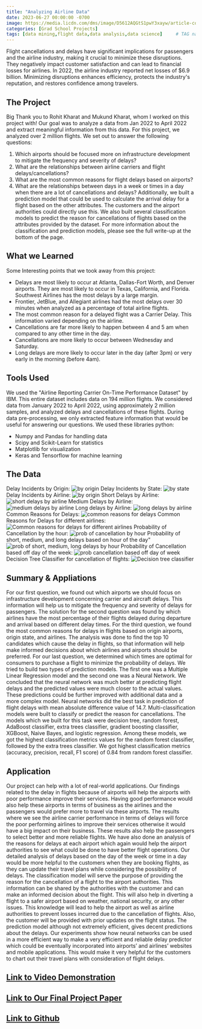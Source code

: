 ```yaml
---
title: "Analyzing Airline Data"
date: 2023-06-27 00:00:00 -0700
image: https://media.licdn.com/dms/image/D5612AQGtS1pwY3xayw/article-cover_image-shrink_423_752/0/1687703011811?e=1693440000&v=beta&t=TDTAy-U5nitAYHm1g1pJqKlENluQI8nz_0Wd1mwDMCI
categories: [Grad School Projects]
tags: [data mining,flight data,data analysis,data science]     # TAG names should always be lowercase
---
```



Flight cancellations and delays have significant implications for passengers and the airline industry, making it crucial to minimize these disruptions. They negatively impact customer satisfaction and can lead to financial losses for airlines. In 2022, the airline industry reported net losses of $6.9 billion. Minimizing disruptions enhances efficiency, protects the industry's reputation, and restores confidence among travelers.

## The Project

Big Thank you to Rohit Kharat and Mukund Kharat, whom I worked on this project with!
Our goal was to analyze a data from Jan 2022 to April 2022 and extract meaningful information from this data. For this project, we analyzed over 2 million flights. We set out to answer the following questions:
1. Which airports should be focused more on infrastructure development to mitigate the frequency and severity of delays?
2. What are the relationships between airline carriers and flight delays/cancellations?
3. What are the most common reasons for flight delays based on airports?
4. What are the relationships between days in a week or times in a day when there are a lot of cancellations and delays?
Additionally, we built a prediction model that could be used to calculate the arrival delay for a flight based on the other attributes. The customers and the airport authorities could directly use this. We also built several classification models to predict the reason for cancellations of flights based on the attributes provided by the dataset. For more information about the classification and prediction models, please see the full write-up at the bottom of the page.

## What we Learned

Some Interesting points that we took away from this project:
* Delays are most likely to occur at Atlanta, Dallas-Fort Worth, and Denver airports. They are most likely to occur in Texas, California, and Florida. Southwest Airlines has the most delays by a large margin.
* Frontier, JetBlue, and Allegiant airlines had the most delays over 30 minutes when analyzed as a percentage of total airline flights.
* The most common reason for a delayed flight was a Carrier Delay. This information varied depending on the airline.
* Cancellations are far more likely to happen between 4 and 5 am when compared to any other time in the day.
* Cancellations are more likely to occur between Wednesday and Saturday.
* Long delays are more likely to occur later in the day (after 3pm) or very early in the morning (before 4am).

## Tools Used

We used the "Airline Reporting Carrier On-Time Performance Dataset" by IBM. This entire dataset includes data on 194 million flights. We considered data from January 2022 to April 2022, using approximately 2 million samples, and analyzed delays and cancellations of these flights. During data pre-processing, we only extracted feature information that would be useful for answering our questions.
We used these libraries python:
* Numpy and Pandas for handling data
* Scipy and Scikit-Learn for statistics
* Matplotlib for visualization
* Keras and Tensorflow for machine learning

## The Data

Delay Incidents by Origin:
![by origin](https://media.licdn.com/dms/image/D5612AQFa9m5AfMNe-w/article-inline_image-shrink_1500_2232/0/1687706132667?e=1693440000&v=beta&t=6lK-tn7f6Oo0GnaxtVXkyV_RUgs8rzlsGKekyjUUvdA)
Delay Incidents by State:
![by state](https://media.licdn.com/dms/image/D5612AQEwZQwS321bew/article-inline_image-shrink_1500_2232/0/1687706161439?e=1693440000&v=beta&t=b8NDKjAJ1Qiv7WwPH9A0sv1RirBsu2utGOY0EVAxFGA)
Delay Incidents by Airline:
![by origin](https://media.licdn.com/dms/image/D5612AQGtdO1lmY-jGw/article-inline_image-shrink_1500_2232/0/1687706208704?e=1693440000&v=beta&t=IpUMGh2YklC9OSe7j8DCys-TZBztPgbd2gpcVBCw0G8)
Short Delays by Airline:
![short delays by airline](https://media.licdn.com/dms/image/D5612AQGkQ-2zo55baw/article-inline_image-shrink_1500_2232/0/1687706287918?e=1693440000&v=beta&t=KSUiSIzv2dnlvAVE1QE7Xw5o8upuVEnTYkYZuQUX_aA)
Medium Delays by Airline:
![medium delays by airline](https://media.licdn.com/dms/image/D5612AQF8JXUkpD3lTw/article-inline_image-shrink_1500_2232/0/1687706359058?e=1693440000&v=beta&t=Fpi0BkYe7EtibRTvlJdFJ1RbCLGy21soo5I_b02mCSM)
Long delays by Airline:
![long delays by airline](https://media.licdn.com/dms/image/D5612AQHg6QwOVR-HRA/article-inline_image-shrink_1500_2232/0/1687706381786?e=1693440000&v=beta&t=p5iG16TU3b9gb4NSfPOqDN87JQ9muD6BuZOv5fqtdtY)
Common Reasons for Delays:
![common reasons for delays](https://media.licdn.com/dms/image/D5612AQE3JTdfWxRffw/article-inline_image-shrink_1500_2232/0/1687706426472?e=1693440000&v=beta&t=0rz_YIfz2m3l4IaIfyUbgbGXvrPJT0eyKIpp-mdq-2A)
Common Reasons for Delays for different airlines:
![Common reasons for delays for different airlines](https://media.licdn.com/dms/image/D5612AQEBWrjfz7skMg/article-inline_image-shrink_1500_2232/0/1687706490431?e=1693440000&v=beta&t=s2SIOXPkAP_17C_bLknmBpUfLpV8hJrkoDaq0BedPOs)
Probability of Cancellation by the hour:
![prob of cancellation by hour](https://media.licdn.com/dms/image/D5612AQGRXAYBNiwqEw/article-inline_image-shrink_1500_2232/0/1687706539728?e=1693440000&v=beta&t=xaj6yNzQg5IJ8EtmBIyA6It3KAFMBHyoTjwOTxohihY)
Probability of short, medium, and long delays based on hour of the day"
![prob of short, medium, long delays by hour](https://media.licdn.com/dms/image/D5612AQF9avxJOw3QWQ/article-inline_image-shrink_1000_1488/0/1687706608585?e=1693440000&v=beta&t=CrJLBGvQsObO0GrzZynMAk1QvsGd4PBXpO3r7rp0HBQ)
Probability of Cancellation based off day of the week:
![prob cancellation based off day of week](https://media.licdn.com/dms/image/D5612AQGs2ecZaaoyhg/article-inline_image-shrink_1500_2232/0/1687706654161?e=1693440000&v=beta&t=rfvDDo8uZapB1RokM_LnzZzM5Oh1kMQG1CZlBPasm68)
Decision Tree Classifier for cancellation of flights:
![Decision tree classifier](https://media.licdn.com/dms/image/D5612AQF7Zi08LH9MlA/article-inline_image-shrink_1500_2232/0/1687707223937?e=1693440000&v=beta&t=h6lGurb27pJzz5uO2iEwPnsuTWyJwhN3IeDjH6XpO2c)

## Summary & Appliations

For our first question, we found out which airports we should focus on infrastructure development concerning carrier and aircraft delays. This information will help us to mitigate the frequency and severity of delays for passengers. The solution for the second question was found by which airlines have the most percentage of their flights delayed during departure and arrival based on different delay times. For the third question, we found the most common reasons for delays in flights based on origin airports, origin state, and airlines. The analysis was done to find the top 10 candidates which cause the delay in flights, so that information will help make informed decisions about which airlines and airports should be preferred. For our last question, we determined which times are optimal for consumers to purchase a flight to minimize the probability of delays.
We tried to build two types of prediction models. The first one was a Multiple Linear Regression model and the second one was a Neural Network. We concluded that the neural network was much better at predicting flight delays and the predicted values were much closer to the actual values. These predictions could be further improved with additional data and a more complex model. Neural networks did the best task in prediction of flight delays with mean absolute difference value of 14.7.
Multi-classification models were built to classify or predict the reason for cancellations. The models which we built for this task were decision tree, random forest, AdaBoost classifier, extra trees classifier, gradient boosting classifier, XGBoost, Naive Bayes, and logistic regression. Among these models, we got the highest classification metrics values for the random forest classifier, followed by the extra trees classifier. We got highest classification metrics (accuracy, precision, recall, F1 score) of 0.84 from random forest classifier.

## Application

Our project can help with a lot of real-world applications. Our findings related to the delay in flights because of airports will help the airports with poor performance improve their services. Having good performance would also help these airports in terms of business as the airlines and the passengers would prefer more to travel via these airports.
The results where we see the airline carrier performance in terms of delays will force the poor performing airlines to improve their services otherwise it would have a big impact on their business. These results also help the passengers to select better and more reliable flights.
We have also done an analysis of the reasons for delays at each airport which again would help the airport authorities to see what could be done to have better flight operations.
Our detailed analysis of delays based on the day of the week or time in a day would be more helpful to the customers when they are booking flights, as they can update their travel plans while considering the possibility of delays.
The classification model will serve the purpose of providing the reason for the cancellation of a flight to the airport authorities. This information can be shared by the authorities with the customer and can make an informed decision about the flight. This will also help in diverting a flight to a safer airport based on weather, national security, or any other issues. This knowledge will lead to help the airport as well as airline authorities to prevent losses incurred due to the cancellation of flights. Also, the customer will be provided with prior updates on the flight status.
The prediction model although not extremely efficient, gives decent predictions about the delays. Our experiments show how neural networks can be used in a more efficient way to make a very efficient and reliable delay predictor which could be eventually incorporated into airports’ and airlines’ websites and mobile applications. This would make it very helpful for the customers to chart out their travel plans with consideration of flight delays.

## [Link to Video Demonstration](https://drive.google.com/file/d/1tFNXBeGWgvO279kmX0j8H3mXri9UwV8C/view?usp=sharing)

## [Link to Our Final Project Paper](https://drive.google.com/file/d/1-1LUKGP2DKAdC8t3_b0wWjrclRyfEODE/view?usp=sharing)

## [Link to Github](https://github.com/ReidGlaze/DM-Project/blob/main/09_MiningForAirlinesOnTimeDataset_Part5.ipynb)